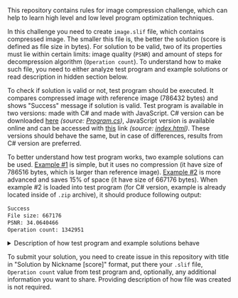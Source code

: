 This repository contains rules for image compression challenge, which can help to learn high level and low level program optimization techniques.

In this challenge you need to create `image.slif` file, which contains compressed image. The smaller this file is, the better the solution (score is defined as file size in bytes). For solution to be valid, two of its properties must lie within certain limits: image quality (`PSNR`) and amount of steps for decompression algorithm (`Operation count`). To understand how to make such file, you need to either analyze test program and example solutions or read description in hidden section below.

To check if solution is valid or not, test program should be executed. It compares compressed image with reference image (786432 bytes) and shows "Success" message if solution is valid. Test program is available in two versions: made with C# and made with JavaScript. C# version can be downloaded [here](https://github.com/Vort/SLIF/blob/master/slif.zip?raw=true) _(source: [Program.cs](https://github.com/Vort/SLIF/blob/master/Program.cs))_, JavaScript version is available online and can be accessed with [this](https://vort.github.io/SLIF/) link _(source: [index.html](https://github.com/Vort/SLIF/blob/master/index.html?raw=true))_. These versions should behave the same, but in case of differences, results from C# version are preferred.

To better understand how test program works, two example solutions can be used. [Example #1](https://github.com/Vort/SLIF/blob/solutions/image_786516.slif?raw=true) is simple, but it uses no compression (it have size of 786516 bytes, which is larger than reference image). [Example #2](https://github.com/Vort/SLIF/blob/solutions/image_667176.slif?raw=true) is more advanced and saves 15% of space (it have size of 667176 bytes). When example #2 is loaded into test program (for C# version, example is already located inside of `.zip` archive), it should produce following output:
```
Success
File size: 667176
PSNR: 34.0640466
Operation count: 1342951
```

<details>
  <summary>Description of how test program and example solutions behave</summary>
  
  Operation of test program consists of several steps:
  1. `.slif` file is loaded and its first part (header) is checked for correctness;
  2. Large memory block is allocated and filled with zeros;
  3. Second part of the file (subleq code and data) is copied to the start of memory block;
  4. Execution of subleq machine code is started;
  5. Once execution is finished, image data is extracted from the end of memory block;
  6. Error value is calculated by comparing reference image data with image data generated by subleq code;
  7. If error value is less than `20358302` and operation count is less than `100000000000`, "Success" message is displayed.
  
  Header of `.slif` file is 12 bytes in size and consists of 4 parts: signature (4 bytes), image width (2 bytes), image height (2 bytes) and available memory size (4 bytes). However, for this challenge, all these values are constant, which means that `.slif` file must always start with these bytes: `53 4C 49 46 00 02 00 02 00 00 00 10`. Byte order used in this challenge is little-endian, that's why value of `0x0200` is encoded as `00 02` and `0x10000000` is encoded as `00 00 00 10`.
  
  Size of memory block determines how many bytes are available for use by subleq program. For this challenge, this value is set to 256 MiB. It means that subleq program can read and write bytes in `0x00000000` .. `0x0FFFFFFF` address range.
  
  Contents of memory block are just bytes. But during program execution, some of these bytes can be interpreted as subleq instructions. Each subleq instruction occupies 12 bytes and consists of 3 parts: addresses `pa`, `pb` and `pc`. When instruction is executed, value `a` (at address `pa`) is **sub**tracted from value `b` (at address `pb`) and result (`b = b - a`) is stored at address `pb`. If result (`b`) is **l**ess or **eq**ual to `0`, then execution is transferred to address `pc` (instruction pointer `ip = pc`), otherwise next instruction is executed (`ip = ip + 12`).
  
  Image data is yet another interpretation for bytes. When subleq program is terminated, contents from `0x0FF40000` .. `0x0FFFFFFF` range becomes processed by test program as image pixels. Each byte in this range represents intensity of red, green or blue component of pixel color. By multiplying size of the pixel (3 bytes, 24 bits) by image width (512 pixels) and height (512 pixels), size of reference image data (786432 bytes) can be obtained.
  
  To check if image quality is within acceptable limits, sum of squared differences between byte values of reference image data and image data, produced by subleq code, is calculated. To make this number more readable, it is converted into `PSNR` format. Error smaller than `20358302` corresponds to PSNR larger than `34`.
  
  To better understand how subleq code can be used to decompress image data, example solutions can be examined.
  
  Example #1 consists of 5 instructions, 3 constants and 1 variable. Instructions are located at addresses `000`, `00C`, `018`, `024` and `030`, 2 constants (4 bytes each) are located at `03C` (-1) and `040` (-4), 1 variable 4 bytes in size is located at `044` (-196607) and 1 constant 786432 bytes in size starts at `048`.
  
  ![Example #1 hex dump](doc/example1.png)
  
  Example #1 simply transfers image data from one memory location to another. Instruction `000` takes 4 bytes from location `0x00000048` and moves them (with negation) to location `0x0FF40000`. Instructions `00C` and `018` adjusts pointers `pa` (`000`) and `pb` (`004`) inside instruction `000` by adding `4` to them. Instruction `024` loops to instruction `000` until counter at `044` becomes greater than zero (jump is executed 196607 times, resulting in 196608 iterations in total). Instruction `030` terminates execution by jumping to address, located out of memory bounds (`0xFFFFFFFF`).
  
  Example #2 extends idea of example #1 by splitting image into pairs of spans: first span in each pair is filled with fixed color (#E1836C), second span contains raw image data, like in example #1.
  
  ![Example #2 hex dump](doc/example2.png)
  
  Code of example #2 contains 3 loops. First loop (`03C` to `060`) decodes fixed color span, second loop (`0A8` to `0F0`) decodes raw span and third loop (`000` to `0FC`) iterates over all pairs.
  
  Constant data at `12C` starts with value `07 00 00 00`, which means 8 pixels of constant color should be written. Value `02 00 00 00` at address `130` means that 3 blocks 4 bytes each (4 pixels) should be copied as is (with negation). Value `1F 00 00 00` at `140` means that 32 pixels of fixed color should be written and so on.
  
</details>

To submit your solution, you need to create issue in this repository with title in "Solution by Nickname [score]" format, put there your `.slif` file, `Operation count` value from test program and, optionally, any additional information you want to share. Providing description of how file was created is not required.